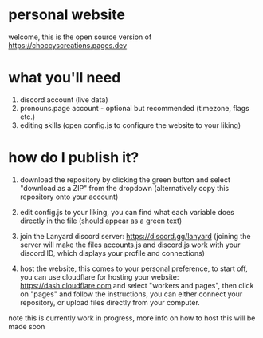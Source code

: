 # personal website

welcome, this is the open source version of https://choccyscreations.pages.dev

# what you'll need
1. discord account (live data)
2. pronouns.page account - optional but recommended (timezone, flags etc.)
3. editing skills (open config.js to configure the website to your liking)

# how do I publish it?
1. download the repository by clicking the green button and select "download as a ZIP" from the dropdown (alternatively copy this repository onto your account) 
2. edit config.js to your liking, you can find what each variable does directly in the file (should appear as a green text)

3. join the Lanyard discord server: https://discord.gg/lanyard (joining the server will make the files accounts.js and discord.js work with your discord ID, which displays your profile and connections)

4. host the website, this comes to your personal preference, to start off, you can use cloudflare for hosting your website: https://dash.cloudflare.com and select "workers and pages", then click on "pages" and follow the instructions, you can either connect your repository, or upload files directly from your computer.

note this is currently work in progress, more info on how to host this will be made soon
